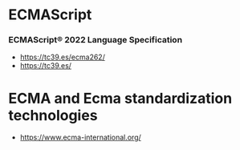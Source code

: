 # ECMAScript

### ECMAScript® 2022 Language Specification  
- https://tc39.es/ecma262/  
- https://tc39.es/  

# ECMA and Ecma standardization technologies   
- https://www.ecma-international.org/   
